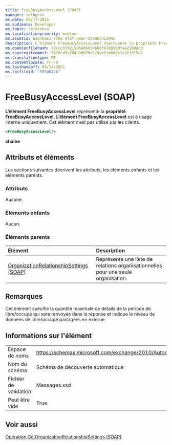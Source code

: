 ```yaml
---
title: FreeBusyAccessLevel (SOAP)
manager: sethgros
ms.date: 09/17/2015
ms.audience: Developer
ms.topic: reference
ms.localizationpriority: medium
ms.assetid: a287b9c3-7fb6-4f2f-a8dc-15d4bc32394c
description: L’élément FreeBusyAccessLevel représente la propriété FreeBusyAccessLevel. L’élément FreeBusyAccessLevel est à usage interne uniquement. Cet élément n’est pas utilisé par les clients.
ms.openlocfilehash: 72ccc93f21596a866346b0fb7e959dfaa2199ddd
ms.sourcegitcommit: 54f6cd5a704b36b76d110ee53a6d6c1c3e15f5a9
ms.translationtype: MT
ms.contentlocale: fr-FR
ms.lasthandoff: 09/24/2021
ms.locfileid: "59546426"
---
```

# <a name="freebusyaccesslevel-soap"></a>FreeBusyAccessLevel (SOAP)

**L’élément FreeBusyAccessLevel** représente la **propriété FreeBusyAccessLevel.** **L’élément FreeBusyAccessLevel** est à usage interne uniquement. Cet élément n’est pas utilisé par les clients. 
  
```XML
<FreeBusyAccessLevel/>
```

 **chaîne**
## <a name="attributes-and-elements"></a>Attributs et éléments

Les sections suivantes décrivent les attributs, les éléments enfants et les éléments parents.
  
### <a name="attributes"></a>Attributs

Aucune.
  
### <a name="child-elements"></a>Éléments enfants

Aucun.
  
### <a name="parent-elements"></a>Éléments parents

|**Élément**|**Description**|
|:-----|:-----|
|[OrganizationRelationshipSettings (SOAP)](organizationrelationshipsettings-soap.md) <br/> |Représente une liste de relations organisationnelles pour une seule organisation.  <br/> |
   
## <a name="remarks"></a>Remarques

Cet élément spécifie la quantité maximale de détails de la période de libre/occupé qui sera renvoyée dans la réponse et indique le niveau de données de libre/occupé partagées en externe. 
  
## <a name="element-information"></a>Informations sur l'élément

|||
|:-----|:-----|
|Espace de noms  <br/> |https://schemas.microsoft.com/exchange/2010/Autodiscover  <br/> |
|Nom du schéma  <br/> |Schéma de découverte automatique  <br/> |
|Fichier de validation  <br/> |Messages.xsd  <br/> |
|Peut être vide  <br/> |True  <br/> |
   
## <a name="see-also"></a>Voir aussi



[Opération GetOrganizationRelationshipSettings (SOAP)](getorganizationrelationshipsettings-operation-soap.md)

